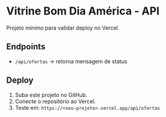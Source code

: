 # Vitrine Bom Dia América - API

Projeto mínimo para validar deploy no Vercel.

## Endpoints
- `/api/ofertas` → retorna mensagem de status

## Deploy
1. Suba este projeto no GitHub.
2. Conecte o repositório ao Vercel.
3. Teste em: `https://<seu-projeto>.vercel.app/api/ofertas`
